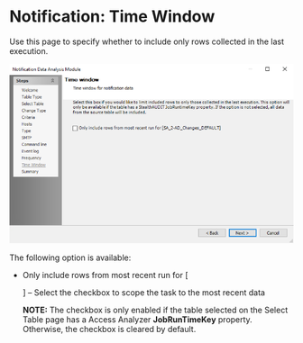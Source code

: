 # Notification: Time Window

Use this page to specify whether to include only rows collected in the last execution.

![Notification Data Analysis Module wizard Time window page](/static/img/product_docs/accessanalyzer/accessanalyzer/enterpriseauditor/admin/analysis/notification/timewindow.png)

The following option is available:

- Only include rows from most recent run for [<table name>] – Select the checkbox to scope the task to the most recent data

  __NOTE:__ The checkbox is only enabled if the table selected on the Select Table page has a Access Analyzer __JobRunTimeKey__ property. Otherwise, the checkbox is cleared by default.
